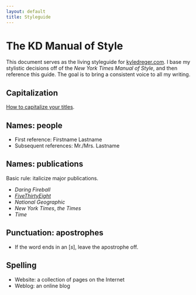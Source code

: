 ```yaml
---
layout: default
title: Styleguide
---
```

# The KD Manual of Style

This document serves as the living styleguide for [kyledreger.com](http://kyledreger.com). I base my stylistic decisions off of the _New York Times Manual of Style_, and then reference this guide. The goal is to bring a consistent voice to all my writing.

## Capitalization

[How to capitalize your titles](http://titlecapitalization.com). 

## Names: people

- First reference: Firstname Lastname
- Subsequent references: Mr./Mrs. Lastname

## Names: publications

Basic rule: italicize major publications.

- _Daring Fireball_
- [_FiveThirtyEight_](http://fivethirtyeight.com)
- _National Geographic_
-  _New York Times_, _the Times_
- _Time_

## Punctuation: apostrophes

- If the word ends in an [_s_], leave the apostrophe off.

## Spelling

- Website: a collection of pages on the Internet
- Weblog: an online blog
